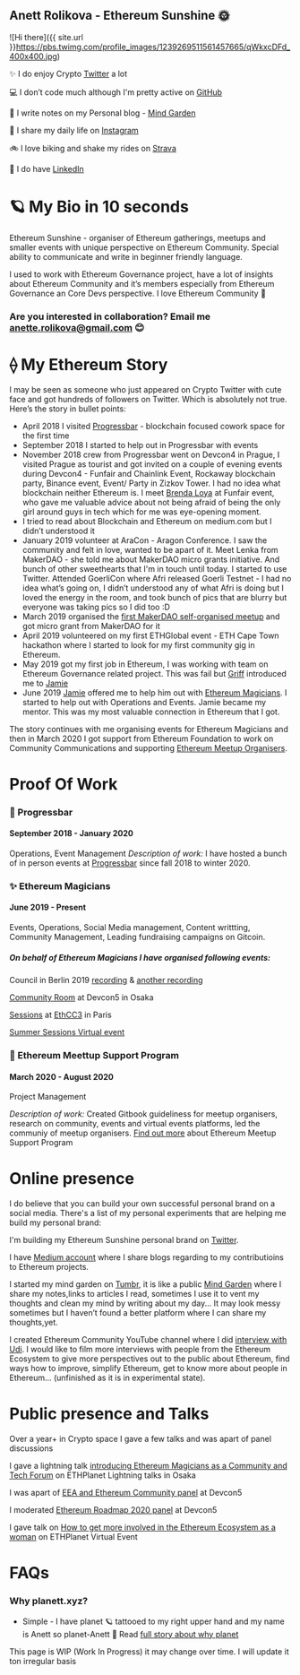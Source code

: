 ## Anett Rolikova - Ethereum Sunshine 🌞

![Hi there]({{ site.url }}https://pbs.twimg.com/profile_images/1239269511561457665/qWkxcDFd_400x400.jpg)


✨ I do enjoy Crypto [Twitter](https://twitter.com/AnettRolikova) a lot


💻 I don’t code much although I'm pretty active on [GitHub](https://github.com/anettrolikova)


📝 I write notes on my Personal blog - [Mind Garden](https://anettrolikova.tumblr.com/)


📸 I share my daily life on [Instagram](https://www.instagram.com/anett.rolikova/)


🚲 I love biking and shake my rides on [Strava](https://www.strava.com/athletes/61054116)


💼 I do have [LinkedIn](https://www.linkedin.com/in/anette-rolikova/) 

# 🪐 My Bio in 10 seconds 
Ethereum Sunshine - organiser of Ethereum gatherings, meetups and smaller events with unique perspective on Ethereum Community. Special ability to communicate and write in beginner friendly language. 

I used to work with Ethereum Governance project, have a lot of insights about Ethereum Community and it’s members especially from Ethereum Governance an Core Devs perspective. I love Ethereum Community 🤗

### Are you interested in collaboration? Email me anette.rolikova@gmail.com 😊

# ⟠ My Ethereum Story
I may be seen as someone who just appeared on Crypto Twitter with cute face and got hundreds of followers on Twitter. Which is absolutely not true. 
Here’s the story in bullet points: 

- April 2018 I visited [Progressbar](https://www.progressbar.sk/) - blockchain focused cowork space for the first time
- September 2018 I started to help out in Progressbar with events
- November 2018 crew from Progressbar went on Devcon4 in Prague, I visited Prague as tourist and got invited on a couple of evening events during Devcon4 - Funfair and Chainlink Event, Rockaway blockchain party, Binance event, Event/ Party in Zizkov Tower. I had no idea what blockchain neither Ethereum is. I meet [Brenda Loya](https://www.linkedin.com/in/brendaloya/) at Funfair event, who gave me valuable advice about not being afraid of being the only girl around guys in tech which for me was eye-opening moment.
- I tried to read about Blockchain and Ethereum on medium.com but I didn’t understood it
- January 2019 volunteer at AraCon - Aragon Conference. I saw the community and felt in love, wanted to be apart of it. Meet Lenka from MakerDAO - she told me about MakerDAO micro grants initiative. And bunch of other sweethearts that I'm in touch until today. I started to use Twitter. Attended GoerliCon where Afri released Goerli Testnet - I had no idea what’s going on, I didn’t understood any of what Afri is doing but I loved the energy in the room, and took bunch of pics that are blurry but everyone was taking pics so I did too :D
- March 2019 organised the [first MakerDAO self-organised meetup](https://blog.makerdao.com/makerdao-global-meetups-and-micro-grants-initiative/) and got micro grant from MakerDAO for it
- April 2019 volunteered on my first ETHGlobal event - ETH Cape Town hackathon where I started to look for my first community gig in Ethereum.
- May 2019 got my first job in Ethereum, I was working with team on Ethereum Governance related project. This was fail but [Griff](https://twitter.com/thegrifft) introduced me to [Jamie](https://twitter.com/jemenger)
- June 2019 [Jamie](https://twitter.com/jemenger) offered me to help him out with [Ethereum Magicians](https://ethereum-magicians.org/). I started to help out with Operations and Events. Jamie became my mentor. This was my most valuable connection in Ethereum that I got.

The story continues with me organising events for Ethereum Magicians and then in March 2020 I got support from Ethereum Foundation to work on Community Communications and supporting [Ethereum Meetup Organisers](https://medium.com/ethereum-meetups-support/creating-support-layer-for-the-local-ethereum-community-builders-6b3e73e4e556). 

# Proof Of Work
### 🌈 Progressbar
#### September 2018 - January 2020
Operations, Event Management
*Description of work:* I have hosted a bunch of in person events at [Progressbar](https://www.progressbar.sk/) since fall 2018 to winter 2020.

### ✨ Ethereum Magicians
#### June 2019 - Present
Events, Operations, Social Media management, Content writtting, Community Management, Leading fundraising campaigns on Gitcoin.

##### On behalf of Ethereum Magicians I have organised following events: 

Council in Berlin 2019 [recording](https://www.youtube.com/watch?v=FBdczc_SY4g&t=4628s) & [another recording](https://www.youtube.com/watch?v=GnyvrAPAluQ)

[Community Room](https://medium.com/ethereum-magicians/ethereum-magicians-sessions-recap-from-devcon5-aac6f36cb54a) at Devcon5 in Osaka

[Sessions](https://medium.com/ethereum-magicians/magic-at-ethcc-3-6dc509e94bad) at [EthCC3](https://ethcc.io/) in Paris

[Summer Sessions Virtual event](https://medium.com/ethereum-magicians/summer-ethereum-extravaganza-is-coming-295c75809349)

### 💜 Ethereum Meettup Support Program
#### March 2020 - August 2020
Project Management 

*Description of work:* Created Gitbook guideliness for meetup organisers, research on community, events and virtual events platforms, led the communiy of meetup organisers. 
[Find out more](https://medium.com/ethereum-meetups-support) about Ethereum Meetup Support Program 

# Online presence
I do believe that you can build your own successful personal brand on a social media. There's a list of my personal experiments that are helping me build my personal brand: 

I'm building my Ethereum Sunshine personal brand on [Twitter](https://twitter.com/AnettRolikova).

I have [Medium account](https://medium.com/@AnettRolikova) where I share blogs regarding to my contributioins to Ethereum projects. 

I started my mind garden on [Tumbr](https://anettrolikova.tumblr.com/), it is like a public [Mind Garden](https://nesslabs.com/mind-garden) where I share my notes,links to articles I read, sometimes I use it to vent my thoughts and clean my mind by writing about my day... It may look messy sometimes but I haven’t found a better platform where I can share my thoughts,yet.

I created Ethereum Community YouTube channel where I did [interview with Udi](https://www.youtube.com/watch?v=JIgdzVraFGk&t=1105s). I would like to film more interviews with people from the Ethereum Ecosystem to give more perspectives out to the public about Ethereum, find ways how to improve, simplify Ethereum, get to know more about people in Ethereum... (unfinished as it is in experimental state).

# Public presence and Talks
Over a year+ in Crypto space I gave a few talks and was apart of panel discussions

I gave a lightning talk [introducing Ethereum Magicians as a Community and Tech Forum](https://twitter.com/smpalladino/status/1181076398301036544?s=20) on ETHPlanet Lightning talks in Osaka 

I was apart of [EEA and Ethereum Community panel](https://twitter.com/helsfoftroy/status/1181377591694901248?s=20) at Devcon5 

I moderated [Ethereum Roadmap 2020 panel](https://twitter.com/nategeier/status/1181443618579476481?s=20) at Devcon5

I gave talk on [How to get more involved in the Ethereum Ecosystem as a woman](https://www.youtube.com/watch?v=Ew1RJyhepuo) on ETHPlanet Virtual Event


# FAQs 
### Why planett.xyz? 
- Simple - I have planet 🪐 tattooed to my right upper hand and my name is Anett so planet-Anett 🤗 
Read [full story about why planet](https://www.instagram.com/p/B4A3JsJHvtl/?utm_source=ig_web_copy_link)


This page is WIP (Work In Progress) it may change over time. I will update it ton irregular basis
